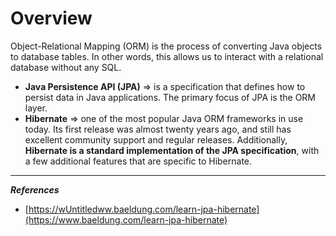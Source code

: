 # Overview

Object-Relational Mapping (ORM) is the process of converting Java objects to database tables. In other words, this allows us to interact with a relational database without any SQL. 

- **Java Persistence API (JPA)** => is a specification that defines how to persist data in Java applications.
  The primary focus of JPA is the ORM layer.
- **Hibernate** =>  one of the most popular Java ORM frameworks in use today.
  Its first release was almost twenty years ago, and still has excellent community support and regular releases.
  Additionally, **Hibernate is a standard implementation of the JPA specification**, with a few additional features that are specific to Hibernate.

---

***References***

- [https://wUntitledww.baeldung.com/learn-jpa-hibernate](https://www.baeldung.com/learn-jpa-hibernate)